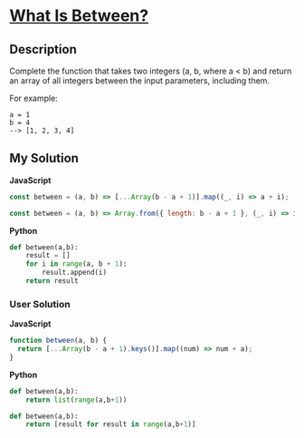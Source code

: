 # [What Is Between?](https://www.codewars.com/kata/55ecd718f46fba02e5000029)

## Description

Complete the function that takes two integers (a, b, where a < b) and return an array of all integers between the input parameters, including them.

For example:

```
a = 1
b = 4
--> [1, 2, 3, 4]
```

## My Solution

**JavaScript**

```js
const between = (a, b) => [...Array(b - a + 1)].map((_, i) => a + i);
```

```js
const between = (a, b) => Array.from({ length: b - a + 1 }, (_, i) => i + a);
```

**Python**

```py
def between(a,b):
    result = []
    for i in range(a, b + 1):
        result.append(i)
    return result
```

### User Solution

**JavaScript**

```js
function between(a, b) {
  return [...Array(b - a + 1).keys()].map((num) => num + a);
}
```

**Python**

```py
def between(a,b):
    return list(range(a,b+1))
```

```py
def between(a,b):
    return [result for result in range(a,b+1)]
```
